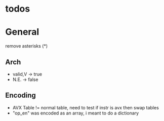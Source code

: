 # todos

# General 
remove asterisks (*)

## Arch
- valid,V -> true
- N.E. -> false

## Encoding

- AVX Table != normal table, need to test if instr is avx then swap tables
- "op_en" was encoded as an array, i meant to do a dictionary